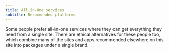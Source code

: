 ```yaml
---
title: All-in-One services
subtitle: Recommended platforms
---
```


Some people prefer all-in-one services where they can get everything they need from a single site. There are ethical alternatives for these people too, which combine many of the sites and apps recommended elsewhere on this site into packages under a single brand.